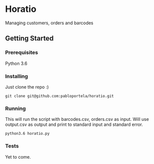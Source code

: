 # Horatio

Managing customers, orders and barcodes

## Getting Started


### Prerequisites

Python 3.6


### Installing

Just clone the repo :)

```
git clone git@github.com:pabloportela/horatio.git
```


### Running

This will run the script with barcodes.csv, orders.csv as input. Will use output.csv as output and print to standard input and standard error.

```
python3.6 horatio.py
```

### Tests

Yet to come.
